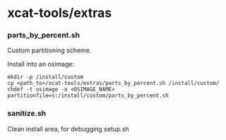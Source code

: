 # xcat-tools/extras

### parts_by_percent.sh
Custom partitioning scheme.

Install into an osimage:
```
mkdir -p /install/custom
cp <path_to>/xcat-tools/extras/parts_by_percent.sh /install/custom/
chdef -t osimage -o <OSIMAGE_NAME> partitionfile=s:/install/custom/parts_by_percent.sh
```

### sanitize.sh
Clean install area, for debugging setup.sh
